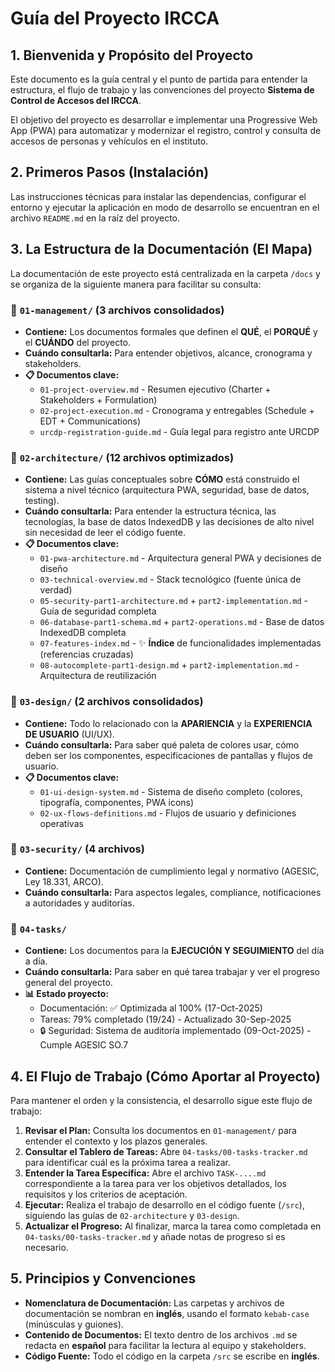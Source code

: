 # Guía del Proyecto IRCCA

## 1. Bienvenida y Propósito del Proyecto

Este documento es la guía central y el punto de partida para entender la estructura, el flujo de trabajo y las convenciones del proyecto **Sistema de Control de Accesos del IRCCA**.

El objetivo del proyecto es desarrollar e implementar una Progressive Web App (PWA) para automatizar y modernizar el registro, control y consulta de accesos de personas y vehículos en el instituto.

## 2. Primeros Pasos (Instalación)

Las instrucciones técnicas para instalar las dependencias, configurar el entorno y ejecutar la aplicación en modo de desarrollo se encuentran en el archivo `README.md` en la raíz del proyecto.

## 3. La Estructura de la Documentación (El Mapa)

La documentación de este proyecto está centralizada en la carpeta `/docs` y se organiza de la siguiente manera para facilitar su consulta:

### 📁 `01-management/` (3 archivos consolidados)

- **Contiene:** Los documentos formales que definen el **QUÉ**, el **PORQUÉ** y el **CUÁNDO** del proyecto.
- **Cuándo consultarla:** Para entender objetivos, alcance, cronograma y stakeholders.
- **📋 Documentos clave:**
  - `01-project-overview.md` - Resumen ejecutivo (Charter + Stakeholders + Formulation)
  - `02-project-execution.md` - Cronograma y entregables (Schedule + EDT + Communications)
  - `urcdp-registration-guide.md` - Guía legal para registro ante URCDP

### 📁 `02-architecture/` (12 archivos optimizados)

- **Contiene:** Las guías conceptuales sobre **CÓMO** está construido el sistema a nivel técnico (arquitectura PWA, seguridad, base de datos, testing).
- **Cuándo consultarla:** Para entender la estructura técnica, las tecnologías, la base de datos IndexedDB y las decisiones de alto nivel sin necesidad de leer el código fuente.
- **📋 Documentos clave:**
  - `01-pwa-architecture.md` - Arquitectura general PWA y decisiones de diseño
  - `03-technical-overview.md` - Stack tecnológico (fuente única de verdad)
  - `05-security-part1-architecture.md` + `part2-implementation.md` - Guía de seguridad completa
  - `06-database-part1-schema.md` + `part2-operations.md` - Base de datos IndexedDB completa
  - `07-features-index.md` - ✨ **Índice** de funcionalidades implementadas (referencias cruzadas)
  - `08-autocomplete-part1-design.md` + `part2-implementation.md` - Arquitectura de reutilización

### 📁 `03-design/` (2 archivos consolidados)

- **Contiene:** Todo lo relacionado con la **APARIENCIA** y la **EXPERIENCIA DE USUARIO** (UI/UX).
- **Cuándo consultarla:** Para saber qué paleta de colores usar, cómo deben ser los componentes, especificaciones de pantallas y flujos de usuario.
- **📋 Documentos clave:**
  - `01-ui-design-system.md` - Sistema de diseño completo (colores, tipografía, componentes, PWA icons)
  - `02-ux-flows-definitions.md` - Flujos de usuario y definiciones operativas

### 📁 `03-security/` (4 archivos)

- **Contiene:** Documentación de cumplimiento legal y normativo (AGESIC, Ley 18.331, ARCO).
- **Cuándo consultarla:** Para aspectos legales, compliance, notificaciones a autoridades y auditorías.

### 📁 `04-tasks/`

- **Contiene:** Los documentos para la **EJECUCIÓN Y SEGUIMIENTO** del día a día.
- **Cuándo consultarla:** Para saber en qué tarea trabajar y ver el progreso general del proyecto.
- **📊 Estado proyecto:**
  - Documentación: ✅ Optimizada al 100% (17-Oct-2025)
  - Tareas: 79% completado (19/24) - Actualizado 30-Sep-2025
  - 🔒 Seguridad: Sistema de auditoría implementado (09-Oct-2025) - Cumple AGESIC SO.7

## 4. El Flujo de Trabajo (Cómo Aportar al Proyecto)

Para mantener el orden y la consistencia, el desarrollo sigue este flujo de trabajo:

1.  **Revisar el Plan:** Consulta los documentos en `01-management/` para entender el contexto y los plazos generales.
2.  **Consultar el Tablero de Tareas:** Abre `04-tasks/00-tasks-tracker.md` para identificar cuál es la próxima tarea a realizar.
3.  **Entender la Tarea Específica:** Abre el archivo `TASK-....md` correspondiente a la tarea para ver los objetivos detallados, los requisitos y los criterios de aceptación.
4.  **Ejecutar:** Realiza el trabajo de desarrollo en el código fuente (`/src`), siguiendo las guías de `02-architecture` y `03-design`.
5.  **Actualizar el Progreso:** Al finalizar, marca la tarea como completada en `04-tasks/00-tasks-tracker.md` y añade notas de progreso si es necesario.

## 5. Principios y Convenciones

- **Nomenclatura de Documentación:** Las carpetas y archivos de documentación se nombran en **inglés**, usando el formato `kebab-case` (minúsculas y guiones).
- **Contenido de Documentos:** El texto dentro de los archivos `.md` se redacta en **español** para facilitar la lectura al equipo y stakeholders.
- **Código Fuente:** Todo el código en la carpeta `/src` se escribe en **inglés**.
